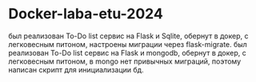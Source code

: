 # Docker-laba-etu-2024

был реализован To-Do list сервис на Flask и Sqlite, обернут в докер, с легковесным питоном, настроены миграции через flask-migrate.
был реализован To-Do list сервис на Flask и mongodb, обернут в докер, с легковесным питоном, в mongo нет привычных миграций, поэтому написан скрипт для инициализации бд.
